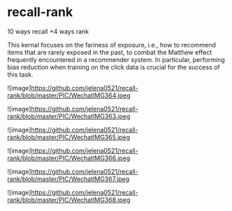 # recall-rank
10 ways recall +4 ways rank


This kernal focuses on the fariness of exposure, i.e., how to recommend items that are rarely exposed in the past, to combat the Matthew effect frequently encountered in a recommender system. In particular, performing bias reduction when training on the click data is crucial for the success of this task. 

![image]https://github.com/jelena0521/recall-rank/blob/master/PIC/WechatIMG364.jpeg

![image]https://github.com/jelena0521/recall-rank/blob/master/PIC/WechatIMG363.jpeg

![image]https://github.com/jelena0521/recall-rank/blob/master/PIC/WechatIMG365.jpeg

![image]https://github.com/jelena0521/recall-rank/blob/master/PIC/WechatIMG366.jpeg

![image]https://github.com/jelena0521/recall-rank/blob/master/PIC/WechatIMG367.jpeg

![image]https://github.com/jelena0521/recall-rank/blob/master/PIC/WechatIMG368.jpeg
